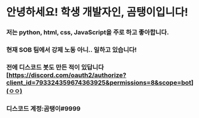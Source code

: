 # 안녕하세요! 학생 개발자인, 곰탱이입니다!
### 저는 python, html, css, JavaScript을 주로 하고 좋아합니다.
### 현재 SOB 팀에서 강제 노동 아니.. 일하고 있습니다!
### 전에 디스코드 봇도 만든 적이 있답니다 [https://discord.com/oauth2/authorize?client_id=793324359674363925&permissions=8&scope=bot](ㅇㅇ)
### 디스코드 계정:곰탱이#9999

